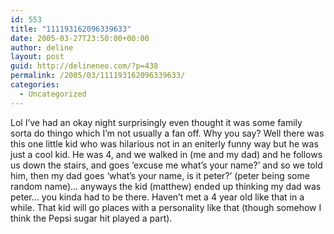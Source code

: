 ```yaml
---
id: 553
title: "111193162096339633"
date: 2005-03-27T23:50:00+00:00
author: deline
layout: post
guid: http://delineneo.com/?p=438
permalink: /2005/03/111193162096339633/
categories:
  - Uncategorized
---
```

Lol I&#8217;ve had an okay night surprisingly even thought it was some family sorta do thingo which I&#8217;m not usually a fan off. Why you say? Well there was this one little kid who was hilarious not in an eniterly funny way but he was just a cool kid. He was 4, and we walked in (me and my dad) and he follows us down the stairs, and goes &#8216;excuse me what&#8217;s your name?&#8217; and so we told him, then my dad goes &#8216;what&#8217;s your name, is it peter?&#8217; (peter being some random name)&#8230; anyways the kid (matthew) ended up thinking my dad was peter&#8230; you kinda had to be there. Haven&#8217;t met a 4 year old like that in a while. That kid will go places with a personality like that (though somehow I think the Pepsi sugar hit played a part).
